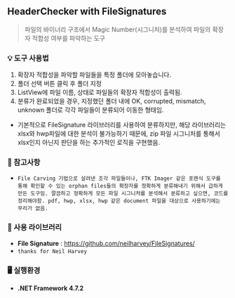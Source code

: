 ##  HeaderChecker with FileSignatures
>  파일의 바이너리 구조에서 Magic Number(시그니처)를 분석하여 파일의 확장자 적합성 여부를 파악하는 도구

### 💡 도구 사용법
1. 확장자 적합성을 파악할 파일들을 특정 폴더에 모아놓습니다.
2. 폴더 선택 버튼 클릭 후 폴더 지정
3. ListView에 파일 이름, 상태로 파일들의 확장자 적합성이 출력됨.
4. 분류가 완료되었을 경우, 지정했던 폴더 내에 OK, corrupted, mismatch, unknown 폴더로 각각 파일들이 분류되어 이동한 형태임.

- 기본적으로 FileSignature 라이브러리를 사용하여 분류하지만, 해당 라이브러리는 xlsx와 hwp파일에 대한 분석이 불가능하기 때문에, zip 파일 시그니처를 통해서 xlsx인지 아닌지 판단을 하는 추가적인 로직을 구현했음.

### 📌 참고사항

- `File Carving 기법으로 살려낸 조각 파일들이나, FTK Imager 같은 포렌식 도구를 통해 확인할 수 있는 orphan files들의 확장자를 정확하게 분류해내기 위해서 급하게 만든 도구임. 깔끔하고 정확하게 모든 파일 시그니처를 분석해서 분류하고 싶으면, 코드를 정리해야함. pdf, hwp, xlsx, hwp 같은 document 파일을 대상으로 사용하기에는 무리가 없음.`

### 📕 사용 라이브러리
- **File Signature** : https://github.com/neilharvey/FileSignatures/ 
- `thanks for Neil Harvey`

### 🖥️ 실행환경
- **.NET Framework 4.7.2**
